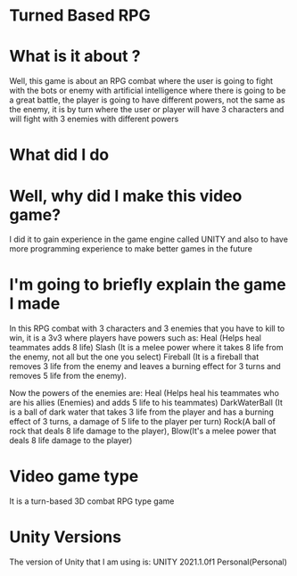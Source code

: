 # Turned Based RPG

# What is it about ?

Well, this game is about an RPG combat where the user is going to fight with the bots or enemy with artificial intelligence where there is going to be a great battle, the player is going to have different powers, not the same as the enemy, it is by turn where the user or player will have 3 characters and will fight with 3 enemies with different powers

# What did I do

# Well, why did I make this video game?

I did it to gain experience in the game engine called UNITY and also to have more programming experience to make better games in the future

# I'm going to briefly explain the game I made

In this RPG combat with 3 characters and 3 enemies that you have to kill to win, it is a 3v3 where players have powers such as:
Heal (Helps heal teammates adds 8 life)
Slash (It is a melee power where it takes 8 life from the enemy, not all but the one you select)
Fireball (It is a fireball that removes 3 life from the enemy and leaves a burning effect for 3 turns and removes 5 life from the enemy).

Now the powers of the enemies are:
Heal (Helps heal his teammates who are his allies (Enemies) and adds 5 life to his teammates)
DarkWaterBall (It is a ball of dark water that takes 3 life from the player and has a burning effect of 3 turns, a damage of 5 life to the player per turn)
Rock(A ball of rock that deals 8 life damage to the player), Blow(It's a melee power that deals 8 life damage to the player)

# Video game type

It is a turn-based 3D combat RPG type game

# Unity Versions

The version of Unity that I am using is:
UNITY 2021.1.0f1 Personal(Personal)
